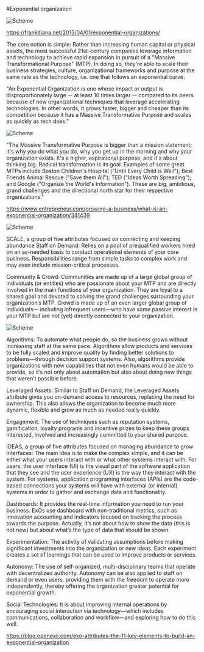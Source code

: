 #Exponential organization

![Scheme](chart2.jpg)

https://frankdiana.net/2015/04/01/exponential-organizations/

The core notion is simple: Rather than increasing human capital or physical assets, the most successful 21st-century companies leverage information and technology to achieve rapid expansion in pursuit of a "Massive Transformational Purpose" (MTP). In doing so, they're able to scale their business strategies, culture, organizational frameworks and purpose at the same rate as the technology, i.e. one that follows an exponential curve.

"An Exponential Organization is one whose impact or output is disproportionately large -- at least 10 times larger -- compared to its peers because of new organizational techniques that leverage accelerating technologies. In other words, it grows faster, bigger and cheaper than its competition because it has a Massive Transformative Purpose and scales as quickly as tech does."

![Scheme](chart1.jpg)

"The Massive Transformative Purpose is bigger than a mission statement; it's why you do what you do, why you get up in the morning and why your organization exists. It's a higher, aspirational purpose, and it's about thinking big. Radical transformation is its goal. Examples of some great MTPs include Boston Children's Hospital ("Until Every Child is Well"); Best Friends Animal Rescue ("Save them All"); TED ("Ideas Worth Spreading"); and Google ("Organize the World's Information"). These are big, ambitious, grand challenges and the directional north star for their respective organizations."

https://www.entrepreneur.com/growing-a-business/what-is-an-exponential-organization/341439

![Scheme](massive-transformative-purpose.jpg)

SCALE, a group of five attributes focused on connecting and keeping abundance
Staff on Demand: Relies on a pool of prequalified workers hired on an as-needed basis to conduct operational elements of your core business. Responsibilities range from simple tasks to complex work and may even include mission-critical processes.

Community & Crowd: Communities are made up of a large global group of individuals (or entities) who are passionate about your MTP and are directly involved in the main functions of your organization. They are loyal to a shared goal and devoted to solving the grand challenges surrounding your organization‘s MTP. Crowd is made up of an even larger global group of individuals— including infrequent users—who have some passive interest in your MTP but are not (yet) directly connected to your organization.

![Scheme](chart4.jpg)

Algorithms: To automate what people do, so the business grows without increasing staff at the same pace. Algorithms allow products and services to be fully scaled and improve quality by finding better solutions to problems—through decision support systems. Also, algorithms provide organizations with new capabilities that not even humans would be able to provide, so it’s not only about automation but also about doing new things that weren’t possible before.

Leveraged Assets: Similar to Staff on Demand, the Leveraged Assets attribute gives you on-demand access to resources, replacing the need for ownership. This also allows the organization to become much more dynamic, flexible and grow as much as needed really quickly.

Engagement: The use of techniques such as reputation systems, gamification, loyalty programs and incentive prizes to keep these groups interested, involved and increasingly committed to your shared purpose.

IDEAS, a group of five attributes focused on managing abundance to grow
Interfaces: The main idea is to make the complex simple, and it can be either what your users interact with or what other systems interact with. For users, the user interface (UI) is the visual part of the software application that they see and the user experience (UX) is the way they interact with the system. For systems, application programing interfaces (APIs) are the code-based connections your systems will have with external (or internal) systems in order to gather and exchange data and functionality.

Dashboards: It provides the real-time information you need to run your business. ExOs use dashboard with non-traditional metrics, such as innovation accounting and indicators focused on tracking the process towards the purpose. Actually, it’s not about how to show the data (this is not new) but about what’s the type of data that should be shown.

Experimentation: The activity of validating assumptions before making significant investments into the organization or new ideas. Each experiment creates a set of learnings that can be used to improve products or services.

Autonomy: The use of self-organized, multi-disciplinary teams that operate with decentralized authority. Autonomy can be also applied to staff on demand or even users, providing them with the freedom to operate more independently, thereby offering the organization greater potential for exponential growth.

Social Technologies: It is about improving internal operations by encouraging social interaction via technology—which includes communications, collaboration and workflow—and exploring how to do this well.

https://blog.openexo.com/exo-attributes-the-11-key-elements-to-build-an-exponential-organization